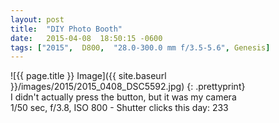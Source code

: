 ```yaml
---
layout: post
title:  "DIY Photo Booth"
date:   2015-04-08  18:50:15 -0600
tags: ["2015",  D800,  "28.0-300.0 mm f/3.5-5.6", Genesis]
---
```

![{{ page.title }} Image]({{ site.baseurl }}/images/2015/2015_0408_DSC5592.jpg)
{: .prettyprint}  
I didn't actually press the button, but it was my camera  
1/50 sec, f/3.8, ISO 800 - Shutter clicks this day: 233